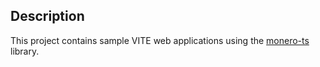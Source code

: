 ## Description

This project contains sample VITE web applications using the [monero-ts](https://github.com/woodser/monero-ts) library.